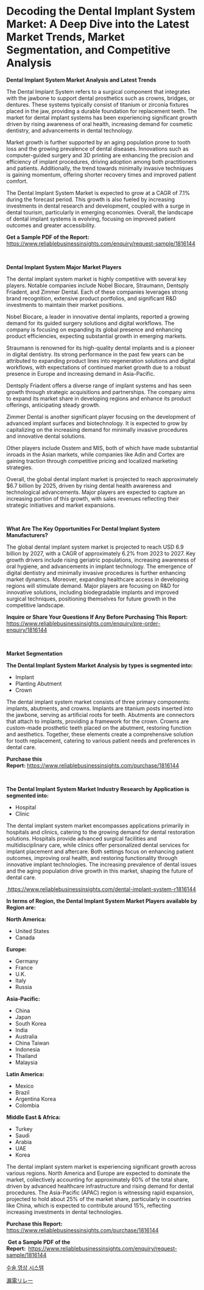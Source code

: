 <p><h1>Decoding the Dental Implant System Market: A Deep Dive into the Latest Market Trends, Market Segmentation, and Competitive Analysis</h1></p><p><strong>Dental Implant System Market Analysis and Latest Trends</strong></p>
<p><p>The Dental Implant System refers to a surgical component that integrates with the jawbone to support dental prosthetics such as crowns, bridges, or dentures. These systems typically consist of titanium or zirconia fixtures placed in the jaw, providing a durable foundation for replacement teeth. The market for dental implant systems has been experiencing significant growth driven by rising awareness of oral health, increasing demand for cosmetic dentistry, and advancements in dental technology.</p><p>Market growth is further supported by an aging population prone to tooth loss and the growing prevalence of dental diseases. Innovations such as computer-guided surgery and 3D printing are enhancing the precision and efficiency of implant procedures, driving adoption among both practitioners and patients. Additionally, the trend towards minimally invasive techniques is gaining momentum, offering shorter recovery times and improved patient comfort.</p><p>The Dental Implant System Market is expected to grow at a CAGR of 7.1% during the forecast period. This growth is also fueled by increasing investments in dental research and development, coupled with a surge in dental tourism, particularly in emerging economies. Overall, the landscape of dental implant systems is evolving, focusing on improved patient outcomes and greater accessibility.</p></p>
<p><strong>Get a Sample PDF of the Report:&nbsp;</strong> <a href="https://www.reliablebusinessinsights.com/enquiry/request-sample/1816144?utm_campaign=39&utm_medium=2&utm_source=Github&utm_content=ia&utm_term=04032025&utm_id=dental-implant-system">https://www.reliablebusinessinsights.com/enquiry/request-sample/1816144</a></p>
<p>&nbsp;</p>
<p><strong>Dental Implant System Major Market Players</strong></p>
<p><p>The dental implant system market is highly competitive with several key players. Notable companies include Nobel Biocare, Straumann, Dentsply Friadent, and Zimmer Dental. Each of these companies leverages strong brand recognition, extensive product portfolios, and significant R&D investments to maintain their market positions.</p><p>Nobel Biocare, a leader in innovative dental implants, reported a growing demand for its guided surgery solutions and digital workflows. The company is focusing on expanding its global presence and enhancing product efficiencies, expecting substantial growth in emerging markets.</p><p>Straumann is renowned for its high-quality dental implants and is a pioneer in digital dentistry. Its strong performance in the past few years can be attributed to expanding product lines into regeneration solutions and digital workflows, with expectations of continued market growth due to a robust presence in Europe and increasing demand in Asia-Pacific.</p><p>Dentsply Friadent offers a diverse range of implant systems and has seen growth through strategic acquisitions and partnerships. The company aims to expand its market share in developing regions and enhance its product offerings, anticipating steady growth.</p><p>Zimmer Dental is another significant player focusing on the development of advanced implant surfaces and biotechnology. It is expected to grow by capitalizing on the increasing demand for minimally invasive procedures and innovative dental solutions.</p><p>Other players include Osstem and MIS, both of which have made substantial inroads in the Asian markets, while companies like Adin and Cortex are gaining traction through competitive pricing and localized marketing strategies.</p><p>Overall, the global dental implant market is projected to reach approximately $6.7 billion by 2025, driven by rising dental health awareness and technological advancements. Major players are expected to capture an increasing portion of this growth, with sales revenues reflecting their strategic initiatives and market expansions.</p></p>
<p>&nbsp;</p>
<p><strong>What Are The Key Opportunities For Dental Implant System Manufacturers?</strong></p>
<p><p>The global dental implant system market is projected to reach USD 6.9 billion by 2027, with a CAGR of approximately 6.2% from 2023 to 2027. Key growth drivers include rising geriatric populations, increasing awareness of oral hygiene, and advancements in implant technology. The emergence of digital dentistry and minimally invasive procedures is further enhancing market dynamics. Moreover, expanding healthcare access in developing regions will stimulate demand. Major players are focusing on R&D for innovative solutions, including biodegradable implants and improved surgical techniques, positioning themselves for future growth in the competitive landscape.</p></p>
<p><strong>Inquire or Share Your Questions If Any Before Purchasing This Report:</strong> <a href="https://www.reliablebusinessinsights.com/enquiry/pre-order-enquiry/1816144?utm_campaign=39&utm_medium=2&utm_source=Github&utm_content=ia&utm_term=04032025&utm_id=dental-implant-system">https://www.reliablebusinessinsights.com/enquiry/pre-order-enquiry/1816144</a></p>
<p>&nbsp;</p>
<p><strong>Market Segmentation</strong></p>
<p><strong>The Dental Implant System Market Analysis by types is segmented into:</strong></p>
<p><ul><li>Implant</li><li>Planting Abutment</li><li>Crown</li></ul></p>
<p><p>The dental implant system market consists of three primary components: implants, abutments, and crowns. Implants are titanium posts inserted into the jawbone, serving as artificial roots for teeth. Abutments are connectors that attach to implants, providing a framework for the crown. Crowns are custom-made prosthetic teeth placed on the abutment, restoring function and aesthetics. Together, these elements create a comprehensive solution for tooth replacement, catering to various patient needs and preferences in dental care.</p></p>
<p><strong>Purchase this Report:&nbsp;</strong><a href="https://www.reliablebusinessinsights.com/purchase/1816144?utm_campaign=39&utm_medium=2&utm_source=Github&utm_content=ia&utm_term=04032025&utm_id=dental-implant-system">https://www.reliablebusinessinsights.com/purchase/1816144</a></p>
<p>&nbsp;</p>
<p><strong>The Dental Implant System Market Industry Research by Application is segmented into:</strong></p>
<p><ul><li>Hospital</li><li>Clinic</li></ul></p>
<p><p>The dental implant system market encompasses applications primarily in hospitals and clinics, catering to the growing demand for dental restoration solutions. Hospitals provide advanced surgical facilities and multidisciplinary care, while clinics offer personalized dental services for implant placement and aftercare. Both settings focus on enhancing patient outcomes, improving oral health, and restoring functionality through innovative implant technologies. The increasing prevalence of dental issues and the aging population drive growth in this market, shaping the future of dental care.</p></p>
<p><a href="https://www.reliablebusinessinsights.com/dental-implant-system-r1816144?utm_campaign=39&utm_medium=2&utm_source=Github&utm_content=ia&utm_term=04032025&utm_id=dental-implant-system">&nbsp;https://www.reliablebusinessinsights.com/dental-implant-system-r1816144</a></p>
<p><strong>In terms of Region, the Dental Implant System Market Players available by Region are:</strong></p>
<p>
    <p> <strong> North America: </strong>
        <ul>
            <li>United States</li>
            <li>Canada</li>
        </ul>
        </p> 
    <p> <strong> Europe: </strong>
        <ul>
            <li>Germany</li>
            <li>France</li>
            <li>U.K.</li>
            <li>Italy</li>
            <li>Russia</li>
        </ul>
        </p> 
    <p> <strong> Asia-Pacific: </strong>
        <ul>
            <li>China</li>
            <li>Japan</li>
            <li>South Korea</li>
            <li>India</li>
            <li>Australia</li>
            <li>China Taiwan</li>
            <li>Indonesia</li>
            <li>Thailand</li>
            <li>Malaysia</li>
        </ul>
        </p> 
    <p> <strong> Latin America: </strong>
        <ul>
            <li>Mexico</li>
            <li>Brazil</li>
            <li>Argentina Korea</li>
            <li>Colombia</li>
        </ul>
        </p> 
    <p> <strong> Middle East & Africa: </strong>
        <ul>
            <li>Turkey</li>
            <li>Saudi</li>
            <li>Arabia</li>
            <li>UAE</li>
            <li>Korea</li>
        </ul>
    </p>
    </p>
<p><p>The dental implant system market is experiencing significant growth across various regions. North America and Europe are expected to dominate the market, collectively accounting for approximately 60% of the total share, driven by advanced healthcare infrastructure and rising demand for dental procedures. The Asia-Pacific (APAC) region is witnessing rapid expansion, projected to hold about 25% of the market share, particularly in countries like China, which is expected to contribute around 15%, reflecting increasing investments in dental technologies.</p></p>
<p><strong>Purchase this Report: </strong><a href="https://www.reliablebusinessinsights.com/purchase/1816144?utm_campaign=39&utm_medium=2&utm_source=Github&utm_content=ia&utm_term=04032025&utm_id=dental-implant-system">https://www.reliablebusinessinsights.com/purchase/1816144</a></p>
<p>&nbsp;<strong>Get a Sample PDF of the Report:&nbsp;&nbsp;</strong><a href="https://www.reliablebusinessinsights.com/enquiry/request-sample/1816144?utm_campaign=39&utm_medium=2&utm_source=Github&utm_content=ia&utm_term=04032025&utm_id=dental-implant-system">https://www.reliablebusinessinsights.com/enquiry/request-sample/1816144</a></p>
<p><strong></strong></p>
<p><p><a href="https://github.com/laholand/Market-Research-Report-List-7/blob/main/709330741334.md?utm_campaign=39&utm_medium=2&utm_source=Github&utm_content=ia&utm_term=04032025&utm_id=dental-implant-system">수술 영상 시스템</a></p><p><a href="https://github.com/mohamedbakry57/Market-Research-Report-List-7/blob/main/211474541126.md?utm_campaign=39&utm_medium=2&utm_source=Github&utm_content=ia&utm_term=04032025&utm_id=dental-implant-system">漏電リレー</a></p></p>